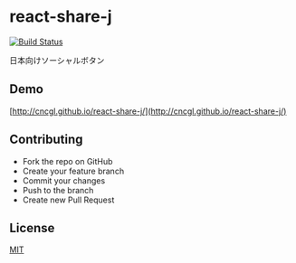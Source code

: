 # react-share-j

[![Build Status](https://travis-ci.org/cncgl/react-share-j.svg?branch=master)](https://travis-ci.org/cncgl/react-share-j)

日本向けソーシャルボタン

## Demo
[http://cncgl.github.io/react-share-j/](http://cncgl.github.io/react-share-j/)

## Contributing
- Fork the repo on GitHub
- Create your feature branch
- Commit your changes
- Push to the branch
- Create new Pull Request

## License
[MIT](LICENSE)
